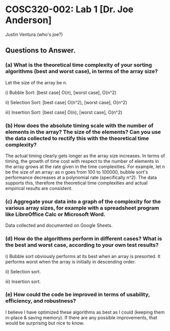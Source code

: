 # COSC320-002: Lab 1 [Dr. Joe Anderson]
Justin Ventura
(who's joe?)

## Questions to Answer.

### (a) What is the theoretical time complexity of your sorting algorithms (best and worst case), in terms of the array size?
Let the size of the array be n. 

i) Bubble Sort: [best case] O(n), [worst case], O(n^2)

ii) Selection Sort: [best case] O(n^2), [worst case], O(n^2)

iii) Insertion Sort: [best case] O(n), [worst case], O(n^2)

### (b) How does the absolute timing scale with the number of elements in the array? The size of the elements? Can you use the data collected to rectify this with the theoretical time complexity?

The actual timing clearly gets longer as the array size increases.  In terms of timing, the growth of time cost with respect to the number of elements in the array grows at the rate given in the time complexities.  For example, let n be the size of an array: as n goes from 100 to 100000, bubble sort's performance decreases at a polynomial rate (specifically n^2).  The data supports this, therefore the theoretical time complexities and actual empirical results are consistent.

### (c) Aggregate your data into a graph of the complexity for the various array sizes, for example with a spreadsheet program like LibreOffice Calc or Microsoft Word.

Data collected and documented on Google Sheets.

### (d) How do the algorithms perform in different cases? What is the best and worst case, according to your own test results?

i) Bubble sort obviously performs at its best when an array is presorted.  It performs worst when the array is initially in descending order.

ii) Selection sort.

iii) Insertion sort.

### (e) How could the code be improved in terms of usability, efficiency, and robustness?

I believe I have optimized these algorithms as best as I could (keeping them in-place & saving memory).  If there are any possible improvements, that would be surprising but nice to know.
